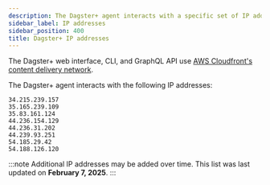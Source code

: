 ```yaml
---
description: The Dagster+ agent interacts with a specific set of IP addresses that you may need to allowlist in your infrastructure.
sidebar_label: IP addresses
sidebar_position: 400
title: Dagster+ IP addresses
---
```


The Dagster+ web interface, CLI, and GraphQL API use [AWS Cloudfront's content delivery network](https://docs.aws.amazon.com/AmazonCloudFront/latest/DeveloperGuide/LocationsOfEdgeServers.html).

The Dagster+ agent interacts with the following IP addresses:

```
34.215.239.157
35.165.239.109
35.83.161.124
44.236.154.129
44.236.31.202
44.239.93.251
54.185.29.42
54.188.126.120
```

:::note
Additional IP addresses may be added over time. This list was last updated on **February 7, 2025**.
:::
